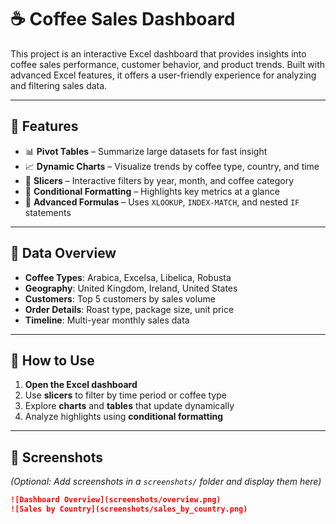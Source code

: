 # ☕ Coffee Sales Dashboard

This project is an interactive Excel dashboard that provides insights into coffee sales performance, customer behavior, and product trends. Built with advanced Excel features, it offers a user-friendly experience for analyzing and filtering sales data.

---

## 📌 Features

- 📊 **Pivot Tables** – Summarize large datasets for fast insight
- 📈 **Dynamic Charts** – Visualize trends by coffee type, country, and time
- 🎯 **Slicers** – Interactive filters by year, month, and coffee category
- 🎨 **Conditional Formatting** – Highlights key metrics at a glance
- 🧮 **Advanced Formulas** – Uses `XLOOKUP`, `INDEX-MATCH`, and nested `IF` statements

---

## 📁 Data Overview

- **Coffee Types**: Arabica, Excelsa, Libelica, Robusta  
- **Geography**: United Kingdom, Ireland, United States  
- **Customers**: Top 5 customers by sales volume  
- **Order Details**: Roast type, package size, unit price  
- **Timeline**: Multi-year monthly sales data

---

## 🧭 How to Use

1. **Open the Excel dashboard**
2. Use **slicers** to filter by time period or coffee type
3. Explore **charts** and **tables** that update dynamically
4. Analyze highlights using **conditional formatting**

---

## 📸 Screenshots

*(Optional: Add screenshots in a `screenshots/` folder and display them here)*

```markdown
![Dashboard Overview](screenshots/overview.png)
![Sales by Country](screenshots/sales_by_country.png)
